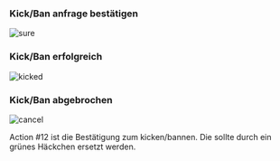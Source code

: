 ### Kick/Ban anfrage bestätigen
![sure](https://cdn.discordapp.com/attachments/490262261345157132/697119272215904397/Discord_T5guw77TkO.png)

### Kick/Ban erfolgreich
![kicked](https://moon.is-inside.me/EEC5fhig.png)

### Kick/Ban abgebrochen
![cancel](https://moon.is-inside.me/9SQw3U10.png)

Action #12 ist die Bestätigung zum kicken/bannen.
Die sollte durch ein grünes Häckchen ersetzt werden.
